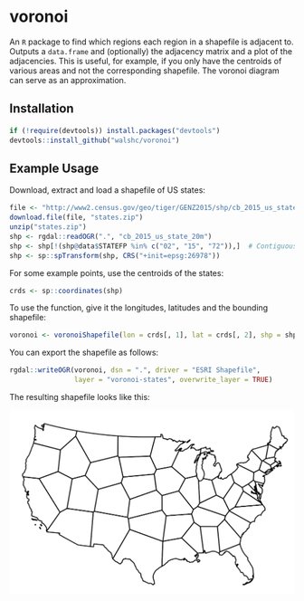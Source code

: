 # voronoi
An `R` package to find which regions each region in a shapefile is adjacent to. Outputs a `data.frame` and (optionally) the adjacency matrix and a plot of the adjacencies. This is useful, for example, if you only have the centroids of various areas and not the corresponding shapefile. The voronoi diagram can serve as an approximation.

## Installation

```r
if (!require(devtools)) install.packages("devtools")
devtools::install_github("walshc/voronoi")
```

## Example Usage
Download, extract and load a shapefile of US states:
```r
file <- "http://www2.census.gov/geo/tiger/GENZ2015/shp/cb_2015_us_state_20m.zip"
download.file(file, "states.zip")
unzip("states.zip")
shp <- rgdal::readOGR(".", "cb_2015_us_state_20m")
shp <- shp[!(shp@data$STATEFP %in% c("02", "15", "72")),]  # Contiguous US
shp <- sp::spTransform(shp, CRS("+init=epsg:26978"))
```
For some example points, use the centroids of the states:
```r
crds <- sp::coordinates(shp)
```
To use the function, give it the longitudes, latitudes and the bounding shapefile:
```r
voronoi <- voronoiShapefile(lon = crds[, 1], lat = crds[, 2], shp = shp)
```
You can export the shapefile as follows:
```r
rgdal::writeOGR(voronoi, dsn = ".", driver = "ESRI Shapefile",
                layer = "voronoi-states", overwrite_layer = TRUE)
```
The resulting shapefile looks like this:
<div align="center">
<img src="https://github.com/walshc/voronoi/blob/master/example.png?raw=true" width="700">
</div>

